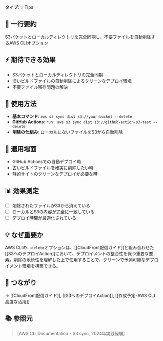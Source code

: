 **タイプ**: 💡 Tips

## 📝 一行要約
S3バケットとローカルディレクトリを完全同期し、不要ファイルを自動削除するAWS CLIオプション

## ⚡ 期待できる効果
- S3バケットとローカルディレクトリの完全同期
- 旧いビルドファイルの自動削除によるクリーンなデプロイ環境
- 不要ファイル残存問題の解決

## 🎯 使用方法
- **基本コマンド**: `aws s3 sync dist s3://your-bucket --delete`
- **GitHub Actions**: `run: aws s3 sync dist s3://github-action-s3-test --delete`
- **削除の仕組み**: ローカルにないファイルをS3から自動削除

## 📍 適用場面
- GitHub Actionsでの自動デプロイ時
- 古いビルドファイルを確実に削除したい時
- 静的サイトのクリーンなデプロイが必要な時

## 📊 効果測定
- [ ] 削除されたファイルがS3から消えている
- [ ] ローカルとS3の内容が完全に一致している
- [ ] デプロイ時間が最適化されている

## 💡 なぜ重要か
AWS CLIの`--delete`オプションは、[[CloudFront配信ガイド]]と組み合わせた[[S3へのデプロイAction]]において、デプロイメントの整合性を保つ重要な要素。削除の永続性を理解した上で使用することで、クリーンで予測可能なデプロイメント環境を構築できる。

## 🔗 つながり
→ [[CloudFront配信ガイド]], [[S3へのデプロイAction]], [[作成予定-AWS CLI高度な活用]]

## 📚 参照元
> [AWS CLI Documentation - S3 sync, 2024年実践経験]